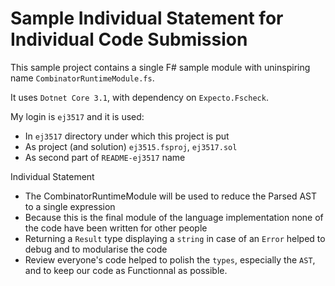 # Sample Individual Statement for Individual Code Submission

This sample project contains a single F# sample module with uninspiring name `CombinatorRuntimeModule.fs`.

It uses `Dotnet Core 3.1`, with dependency on `Expecto.Fscheck`.

My login is `ej3517` and it is used:

* In `ej3517` directory under which this project is put
* As project (and solution) `ej3515.fsproj`, `ej3517.sol`
* As second part of `README-ej3517` name

Individual Statement

* The CombinatorRuntimeModule will be used to reduce the Parsed AST to a single expression
* Because this is the final module of the language implementation none of the code have been written for other people
* Returning a `Result` type displaying a `string` in case of an `Error` helped to debug and to modularise the code
* Review everyone's code helped to polish the `types`, especially the `AST`, and to keep our code as Functionnal as possible.

